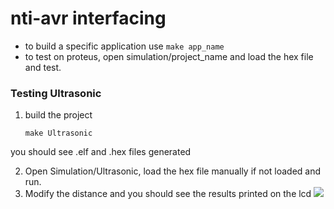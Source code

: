 # nti-avr interfacing
- to build a specific application use `make app_name`
- to test on proteus, open simulation/project_name and load the hex file and test.

### Testing Ultrasonic
1. build the project
	
	`make Ultrasonic`
 
 you should see .elf and .hex files generated

2. Open Simulation/Ultrasonic, load the hex file manually if not loaded and run.
3. Modify the distance and you should see the results printed on the lcd
![](../Ultrasonic.png)